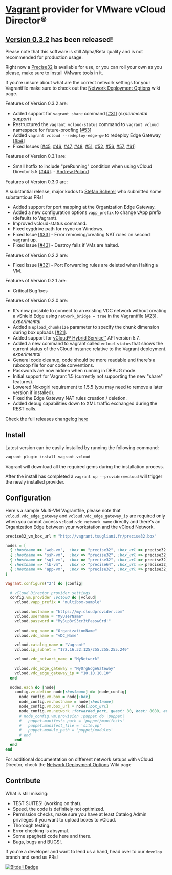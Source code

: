 [Vagrant](http://www.vagrantup.com) provider for VMware vCloud Director®
=============

[Version 0.3.2](../../releases/tag/v0.3.2) has been released!
-------------

Please note that this software is still Alpha/Beta quality and is not recommended for production usage.

Right now a [Precise32](http://vagrant.tsugliani.fr/precise32.box) is available for use, or you can roll your own as you please, make sure to install VMware tools in it.

If you're unsure about what are the correct network settings for your Vagrantfile make sure to check out the [Network Deployment Options](https://github.com/frapposelli/vagrant-vcloud/wiki/Network-Deployment-Options) wiki page.

Features of Version 0.3.2 are:

- Added support for ```vagrant share``` command [[#31](../../issues/31)] (*experimental support*)
- Restructured the ```vagrant vcloud-status``` command to ```vagrant vcloud``` namespace for future-proofing [[#53](../../issues/53)]
- Added ```vagrant vcloud --redeploy-edge-gw``` to redeploy Edge Gateway [[#54](../../issues/54)]
- Fixed Issues [[#45](https://github.com/frapposelli/vagrant-vcloud/issues/45), [#46](https://github.com/frapposelli/vagrant-vcloud/issues/46), [#47](https://github.com/frapposelli/vagrant-vcloud/issues/47), [#48](https://github.com/frapposelli/vagrant-vcloud/issues/48), [#51](https://github.com/frapposelli/vagrant-vcloud/issues/51), [#52](https://github.com/frapposelli/vagrant-vcloud/issues/52), [#56](https://github.com/frapposelli/vagrant-vcloud/issues/56), [#57](https://github.com/frapposelli/vagrant-vcloud/issues/57), [#61](https://github.com/frapposelli/vagrant-vcloud/issues/61)]


Features of Version 0.3.1 are:

- Small hotfix to include "preRunning" condition when using vCloud Director 5.5 [[#44](https://github.com/frapposelli/vagrant-vcloud/issues/44)]. - [Andrew Poland](https://github.com/apoland)

Features of Version 0.3.0 are:

A substantial release, major kudos to [Stefan Scherer](https://github.com/StefanScherer) who submitted some substantious PRs!

- Added support for port mapping at the Organization Edge Gateway.
- Added a new configuration options ```vapp_prefix``` to change vApp prefix (defaults to Vagrant).
- Improved vcloud-status command.
- Fixed cygdrive path for rsync on Windows.
- Fixed Issue [[#33](../../issues/33)] - Error removing/creating NAT rules on second vagrant up.
- Fixed Issue [[#43](../../issues/43)] - Destroy fails if VMs are halted.

Features of Version 0.2.2 are:

- Fixed Issue [[#32](../../issues/32)] - Port Forwarding rules are deleted when Halting a VM.

Features of Version 0.2.1 are:

- Critical Bugfixes

Features of Version 0.2.0 are:

- It's now possible to connect to an existing VDC network without creating a vShield Edge using ```network_bridge = true``` in the Vagrantfile [[#23](../../issues/23)]. *experimental*
- Added a ```upload_chunksize``` parameter to specify the chunk dimension during box uploads [[#21](../../issues/21)].
- Added support for [vCloud® Hybrid Service™](http://www.vmware.com/products/vcloud-hybrid-service) API version 5.7.
- Added a new command to vagrant called ```vcloud-status``` that shows the current status of the vCloud instance relative to the Vagrant deployment. *experimental*
- General code cleanup, code should be more readable and there's a rubocop file for our code conventions.
- Passwords are now hidden when running in DEBUG mode.
- Initial support for Vagrant 1.5 (currently not supporting the new "share" features).
- Lowered Nokogiri requirement to 1.5.5 (you may need to remove a later version if installed).
- Fixed the Edge Gateway NAT rules creation / deletion.
- Added debug capabilities down to XML traffic exchanged during the REST calls.


Check the full releases changelog [here](../../releases)

Install
-------------

Latest version can be easily installed by running the following command:

```vagrant plugin install vagrant-vcloud```

Vagrant will download all the required gems during the installation process.

After the install has completed a ```vagrant up --provider=vcloud``` will trigger the newly installed provider.

Configuration
-------------

Here's a sample Multi-VM Vagrantfile, please note that ```vcloud.vdc_edge_gateway``` and ```vcloud.vdc_edge_gateway_ip``` are required only when you cannot access ```vcloud.vdc_network_name``` directly and there's an Organization Edge between your workstation and the vCloud Network.

```ruby
precise32_vm_box_url = "http://vagrant.tsugliani.fr/precise32.box"

nodes = [
  { :hostname => "web-vm",  :box => "precise32", :box_url => precise32_vm_box_url },
  { :hostname => "ssh-vm",  :box => "precise32", :box_url => precise32_vm_box_url },
  { :hostname => "sql-vm",  :box => "precise32", :box_url => precise32_vm_box_url },
  { :hostname => "lb-vm",   :box => "precise64", :box_url => precise32_vm_box_url },
  { :hostname => "app-vm",  :box => "precise32", :box_url => precise32_vm_box_url },
]

Vagrant.configure("2") do |config|

  # vCloud Director provider settings
  config.vm.provider :vcloud do |vcloud|
    vcloud.vapp_prefix = "multibox-sample"

    vcloud.hostname = "https://my.cloudprovider.com"
    vcloud.username = "MyUserName"
    vcloud.password = "MySup3rS3cr3tPassw0rd!"
 
    vcloud.org_name = "OrganizationName"
    vcloud.vdc_name = "vDC_Name"

    vcloud.catalog_name = "Vagrant"
    vcloud.ip_subnet = "172.16.32.125/255.255.255.240"
    
    vcloud.vdc_network_name = "MyNetwork"

    vcloud.vdc_edge_gateway = "MyOrgEdgeGateway"
    vcloud.vdc_edge_gateway_ip = "10.10.10.10"
  end

  nodes.each do |node|
    config.vm.define node[:hostname] do |node_config|
      node_config.vm.box = node[:box]
      node_config.vm.hostname = node[:hostname]
      node_config.vm.box_url = node[:box_url]
      node_config.vm.network :forwarded_port, guest: 80, host: 8080, auto_correct: true
      # node_config.vm.provision :puppet do |puppet|
      #   puppet.manifests_path = 'puppet/manifests'
      #   puppet.manifest_file = 'site.pp'
      #   puppet.module_path = 'puppet/modules'
      # end
    end
  end
end
```

For additional documentation on different network setups with vCloud Director, check the [Network Deployment Options](../../wiki/Network-Deployment-Options) Wiki page

Contribute
-------------

What is still missing:

- TEST SUITES! (working on that).
- Speed, the code is definitely not optimized.
- Permission checks, make sure you have at least Catalog Admin privileges if you want to upload boxes to vCloud.
- Thorough testing.
- Error checking is absymal.
- Some spaghetti code here and there.
- Bugs, bugs and BUGS!.

If you're a developer and want to lend us a hand, head over to our ```develop``` branch and send us PRs!


[![Bitdeli Badge](https://d2weczhvl823v0.cloudfront.net/frapposelli/vagrant-vcloud/trend.png)](https://bitdeli.com/free "Bitdeli Badge")
